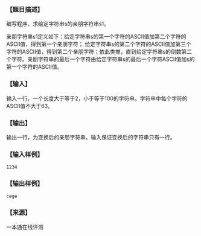 ### 【题目描述】

编写程序，求给定字符串s的亲朋字符串s1。

亲朋字符串s1定义如下：给定字符串s的第一个字符的ASCII值加第二个字符的ASCII值，得到第一个亲朋字符； 给定字符串s的第二个字符的ASCII值加第三个字符的ASCII值，得到第二个亲朋字符；依此类推，直到给定字符串s的倒数第二个字符。亲朋字符串的最后一个字符由给定字符串s的最后一个字符ASCII值加s的第一个字符的ASCII值。

### 【输入】

输入一行，一个长度大于等于2，小于等于100的字符串。字符串中每个字符的ASCII值不大于63。

### 【输出】

输出一行，为变换后的亲朋字符串。输入保证变换后的字符串只有一行。

### 【输入样例】

```
1234
```

### 【输出样例】

```
cege
```


 ### 【来源】

 一本通在线评测 
